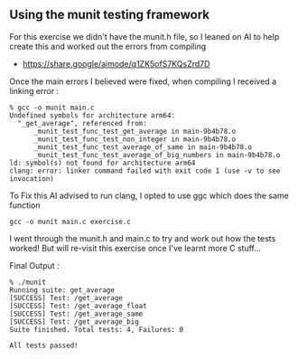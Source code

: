 ## Using the munit testing framework

For this exercise we didn't have the munit.h file, so I leaned on AI to help create this and worked out the errors from compiling</br>

- https://share.google/aimode/q1ZK5ofS7KQsZrd7D

Once the main errors I believed were fixed, when compiling I received a linking error :</br>
```
% gcc -o munit main.c    
Undefined symbols for architecture arm64:
  "_get_average", referenced from:
      _munit_test_func_test_get_average in main-9b4b78.o
      _munit_test_func_test_non_integer in main-9b4b78.o
      _munit_test_func_test_average_of_same in main-9b4b78.o
      _munit_test_func_test_average_of_big_numbers in main-9b4b78.o
ld: symbol(s) not found for architecture arm64
clang: error: linker command failed with exit code 1 (use -v to see invocation)
```

To Fix this AI advised to run clang, I opted to use ggc which does the same function
```
gcc -o munit main.c exercise.c
```

I went through the munit.h and main.c to try and work out how the tests worked! But will re-visit this exercise once I've learnt more C stuff... 

Final Output :
```
% ./munit 
Running suite: get_average
[SUCCESS] Test: /get_average
[SUCCESS] Test: /get_average_float
[SUCCESS] Test: /get_average_same
[SUCCESS] Test: /get_average_big
Suite finished. Total tests: 4, Failures: 0

All tests passed!
```
